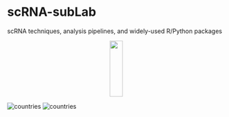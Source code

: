 # scRNA-subLab
scRNA techniques, analysis pipelines, and widely-used R/Python packages

<div align=center><img width="30" height="130" src="https://github.com/sulab-wmu/scRNA-subLab/tree/master/pic/scRNA-sulab.png"/> </div>

![countries](https://github.com/sulab-wmu/scRNA-subLab/tree/master/pic/scRNA-sulab.png)
![countries](https://github.com/sulab-wmu/scRNA-subLab/tree/master/pic/group.png)
